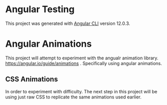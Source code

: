 # Angular Testing
This project was generated with [Angular CLI](https://github.com/angular/angular-cli) version 12.0.3.

# Angular Animations 

This project will attempt to experiment with the angualr animation library. https://angular.io/guide/animations .
Specifically using angular animations. 

## CSS Animations 

In order to experiment with difficulty. The next step in this project will be using just raw CSS to replicate the same animations used earlier.
